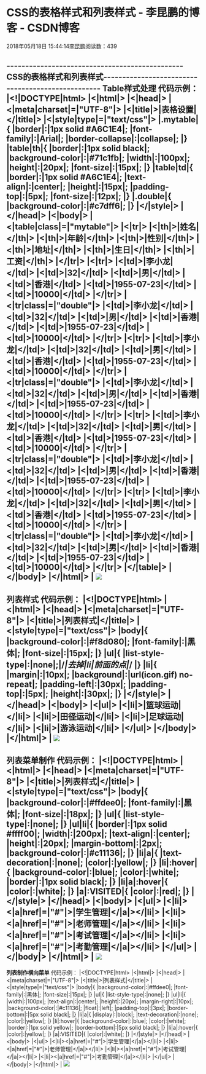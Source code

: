 
# CSS的表格样式和列表样式 - 李昆鹏的博客 - CSDN博客


2018年05月18日 15:44:14[李昆鹏](https://me.csdn.net/weixin_41547486)阅读数：439


-----------------------------------------------CSS的表格样式和列表样式--------------------------------------------------
**Table样式处理**
代码示例：
|<!|DOCTYPE|html>
|<|html|>
|<|head|>
|<|meta|charset|=|"UTF-8"|>
|<|title|>|表格设置|</|title|>
|<|style|type|=|"text/css"|>
|.mytable|{
|border|:|1px solid \#A6C1E4|;
|font-family|:|Arial|;
|border-collapse|:|collapse|;
|}
|table|th|{
|border|:|1px solid black|;
|background-color|:|\#71c1fb|;
|width|:|100px|;
|height|:|20px|;
|font-size|:|15px|;
|}
|table|td|{
|border|:|1px solid \#A6C1E4|;
|text-align|:|center|;
|height|:|15px|;
|padding-top|:|5px|;
|font-size|:|12px|;
|}
|.double|{
|background-color|:|\#c7dff6|;
|}
|</|style|>
|</|head|>
|<|body|>
|<|table|class|=|"mytable"|>
|<|tr|>
|<|th|>|姓名|</|th|>
|<|th|>|年龄|</|th|>
|<|th|>|性别|</|th|>
|<|th|>|地址|</|th|>
|<|th|>|生日|</|th|>
|<|th|>|工资|</|th|>
|</|tr|>
|<|tr|>
|<|td|>|李小龙|</|td|>
|<|td|>|32|</|td|>
|<|td|>|男|</|td|>
|<|td|>|香港|</|td|>
|<|td|>|1955-07-23|</|td|>
|<|td|>|10000|</|td|>
|</|tr|>
|<|tr|class|=|"double"|>
|<|td|>|李小龙|</|td|>
|<|td|>|32|</|td|>
|<|td|>|男|</|td|>
|<|td|>|香港|</|td|>
|<|td|>|1955-07-23|</|td|>
|<|td|>|10000|</|td|>
|</|tr|>
|<|tr|>
|<|td|>|李小龙|</|td|>
|<|td|>|32|</|td|>
|<|td|>|男|</|td|>
|<|td|>|香港|</|td|>
|<|td|>|1955-07-23|</|td|>
|<|td|>|10000|</|td|>
|</|tr|>
|<|tr|class|=|"double"|>
|<|td|>|李小龙|</|td|>
|<|td|>|32|</|td|>
|<|td|>|男|</|td|>
|<|td|>|香港|</|td|>
|<|td|>|1955-07-23|</|td|>
|<|td|>|10000|</|td|>
|</|tr|>
|<|tr|>
|<|td|>|李小龙|</|td|>
|<|td|>|32|</|td|>
|<|td|>|男|</|td|>
|<|td|>|香港|</|td|>
|<|td|>|1955-07-23|</|td|>
|<|td|>|10000|</|td|>
|</|tr|>
|<|tr|class|=|"double"|>
|<|td|>|李小龙|</|td|>
|<|td|>|32|</|td|>
|<|td|>|男|</|td|>
|<|td|>|香港|</|td|>
|<|td|>|1955-07-23|</|td|>
|<|td|>|10000|</|td|>
|</|tr|>
|<|tr|>
|<|td|>|李小龙|</|td|>
|<|td|>|32|</|td|>
|<|td|>|男|</|td|>
|<|td|>|香港|</|td|>
|<|td|>|1955-07-23|</|td|>
|<|td|>|10000|</|td|>
|</|tr|>
|<|tr|class|=|"double"|>
|<|td|>|李小龙|</|td|>
|<|td|>|32|</|td|>
|<|td|>|男|</|td|>
|<|td|>|香港|</|td|>
|<|td|>|1955-07-23|</|td|>
|<|td|>|10000|</|td|>
|</|tr|>
|</|table|>
|</|body|>
|</|html|>
|
![](https://img-blog.csdn.net/20180518154143323?watermark/2/text/aHR0cHM6Ly9ibG9nLmNzZG4ubmV0L3dlaXhpbl80MTU0NzQ4Ng==/font/5a6L5L2T/fontsize/400/fill/I0JBQkFCMA==/dissolve/70)
---------------------------------------------------------------------------------------
**列表样式**
代码示例：
|<!|DOCTYPE|html>
|<|html|>
|<|head|>
|<|meta|charset|=|"UTF-8"|>
|<|title|>|列表样式|</|title|>
|<|style|type|=|"text/css"|>
|body|{
|background-color|:|\#f8d080|;
|font-family|:|黑体|;
|font-size|:|15px|;
|}
|ul|{
|list-style-type|:|none|;|/*|去掉|li|前面的点|*/
|}
|li|{
|margin|:|10px|;
|background|:|url(icon.gif) no-repeat|;
|padding-left|:|30px|;
|padding-top|:|5px|;
|height|:|30px|;
|}
|</|style|>
|</|head|>
|<|body|>
|<|ul|>
|<|li|>|篮球运动|</|li|>
|<|li|>|田径运动|</|li|>
|<|li|>|足球运动|</|li|>
|<|li|>|游泳运动|</|li|>
|</|ul|>
|</|body|>
|</|html|>
|
![](https://img-blog.csdn.net/20180518154227158?watermark/2/text/aHR0cHM6Ly9ibG9nLmNzZG4ubmV0L3dlaXhpbl80MTU0NzQ4Ng==/font/5a6L5L2T/fontsize/400/fill/I0JBQkFCMA==/dissolve/70)
--------------------------------------------------------------------------------------------
**列表菜单制作**
代码示例：
|<!|DOCTYPE|html>
|<|html|>
|<|head|>
|<|meta|charset|=|"UTF-8"|>
|<|title|>|列表样式|</|title|>
|<|style|type|=|"text/css"|>
|body|{
|background-color|:|\#ffdee0|;
|font-family|:|黑体|;
|font-size|:|18px|;
|}
|ul|{
|list-style-type|:|none|;
|}
|ul|li|{
|border|:|1px solid \#ffff00|;
|width|:|200px|;
|text-align|:|center|;
|height|:|20px|;
|margin-bottom|:|2px|;
|background-color|:|\#c11136|;
|}
|li|a|{
|text-decoration|:|none|;
|color|:|yellow|;
|}
|li|:hover|{
|background-color|:|blue|;
|color|:|white|;
|border|:|1px solid black|;
|}
|li|a|:hover|{
|color|:|white|;
|}
|a|:VISITED|{
|color|:|red|;
|}
|</|style|>
|</|head|>
|<|body|>
|<|ul|>
|<|li|><|a|href|=|"\#"|>|学生管理|</|a|></|li|>
|<|li|><|a|href|=|"\#"|>|老师管理|</|a|></|li|>
|<|li|><|a|href|=|"\#"|>|考试管理|</|a|></|li|>
|<|li|><|a|href|=|"\#"|>|考勤管理|</|a|></|li|>
|</|ul|>
|</|body|>
|</|html|>
|
![](https://img-blog.csdn.net/20180518154318922?watermark/2/text/aHR0cHM6Ly9ibG9nLmNzZG4ubmV0L3dlaXhpbl80MTU0NzQ4Ng==/font/5a6L5L2T/fontsize/400/fill/I0JBQkFCMA==/dissolve/70)
-----------------------------------------------------------------------------------------
**列表制作横向菜单**
代码示例：
|<!|DOCTYPE|html>
|<|html|>
|<|head|>
|<|meta|charset|=|"UTF-8"|>
|<|title|>|列表样式|</|title|>
|<|style|type|=|"text/css"|>
|body|{
|background-color|:|\#ffdee0|;
|font-family|:|黑体|;
|font-size|:|15px|;
|}
|ul|{
|list-style-type|:|none|;
|}
|ul|li|{
|width|:|100px|;
|text-align|:|center|;
|height|:|20px|;
|margin-right|:|10px|;
|background-color|:|\#c11136|;
|float|:|left|;
|padding-top|:|3px|;
|border-bottom|:|5px solid black|;
|}
|li|a|{
|display|:|block|;
|text-decoration|:|none|;
|color|:|yellow|;
|}
|li|:hover|{
|background-color|:|blue|;
|color|:|white|;
|border|:|1px solid yellow|;
|border-bottom|:|5px solid black|;
|}
|li|a|:hover|{
|color|:|yellow|;
|}
|a|:VISITED|{
|color|:|white|;
|}
|</|style|>
|</|head|>
|<|body|>
|<|ul|>
|<|li|><|a|href|=|"\#"|>|学生管理|</|a|></|li|>
|<|li|><|a|href|=|"\#"|>|老师管理|</|a|></|li|>
|<|li|><|a|href|=|"\#"|>|考试管理|</|a|></|li|>
|<|li|><|a|href|=|"\#"|>|考勤管理|</|a|></|li|>
|</|ul|>
|</|body|>
|</|html|>
|
![](https://img-blog.csdn.net/20180518154351366?watermark/2/text/aHR0cHM6Ly9ibG9nLmNzZG4ubmV0L3dlaXhpbl80MTU0NzQ4Ng==/font/5a6L5L2T/fontsize/400/fill/I0JBQkFCMA==/dissolve/70)

